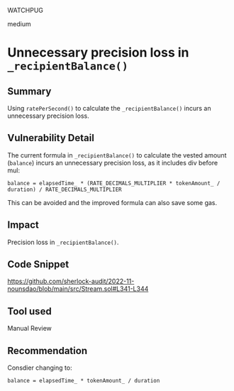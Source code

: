 WATCHPUG

medium

# Unnecessary precision loss in `_recipientBalance()`

## Summary

Using `ratePerSecond()` to calculate the `_recipientBalance()` incurs an unnecessary precision loss.

## Vulnerability Detail

The current formula in `_recipientBalance()` to calculate the vested amount (`balance`) incurs an unnecessary precision loss, as it includes div before mul:

```solidity
balance = elapsedTime_ * (RATE_DECIMALS_MULTIPLIER * tokenAmount_ / duration) / RATE_DECIMALS_MULTIPLIER
```

This can be avoided and the improved formula can also save some gas.

## Impact

Precision loss in `_recipientBalance()`.

## Code Snippet

https://github.com/sherlock-audit/2022-11-nounsdao/blob/main/src/Stream.sol#L341-L344

## Tool used

Manual Review

## Recommendation

Consdier changing to:

```solidity
balance = elapsedTime_ * tokenAmount_ / duration
```